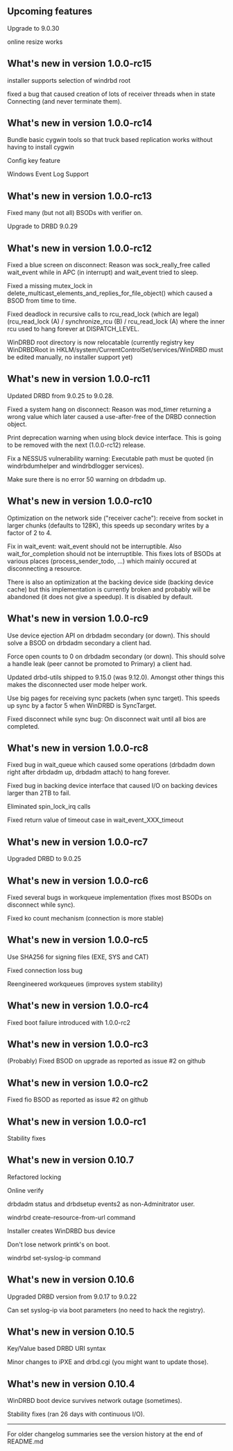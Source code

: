 Upcoming features
-----------------

Upgrade to 9.0.30

online resize works

What's new in version 1.0.0-rc15
--------------------------------

installer supports selection of windrbd root

fixed a bug that caused creation of lots of receiver threads when
in state Connecting (and never terminate them).

What's new in version 1.0.0-rc14
--------------------------------

Bundle basic cygwin tools so that truck based replication works without
having to install cygwin

Config key feature

Windows Event Log Support

What's new in version 1.0.0-rc13
--------------------------------

Fixed many (but not all) BSODs with verifier on.

Upgrade to DRBD 9.0.29

What's new in version 1.0.0-rc12
--------------------------------

Fixed a blue screen on disconnect: Reason was sock_really_free
called wait_event while in APC (in interrupt) and wait_event
tried to sleep.

Fixed a missing mutex_lock in
delete_multicast_elements_and_replies_for_file_object() which
caused a BSOD from time to time.

Fixed deadlock in recursive calls to rcu_read_lock (which are legal)
(rcu_read_lock (A) / synchronize_rcu (B) / rcu_read_lock (A)
where the inner rcu used to hang forever at DISPATCH_LEVEL.

WinDRBD root directory is now relocatable (currently registry key
WinDRBDRoot in HKLM/system/CurrentControlSet/services/WinDRBD
must be edited manually, no installer support yet)

What's new in version 1.0.0-rc11
--------------------------------

Updated DRBD from 9.0.25 to 9.0.28.

Fixed a system hang on disconnect: Reason was mod_timer returning
a wrong value which later caused a use-after-free of the DRBD
connection object.

Print deprecation warning when using block device interface.
This is going to be removed with the next (1.0.0-rc12) release.

Fix a NESSUS vulnerability warning: Executable path must
be quoted (in windrbdumhelper and windrbdlogger services).

Make sure there is no error 50 warning on drbdadm up.

What's new in version 1.0.0-rc10
--------------------------------

Optimization on the network side ("receiver cache"): receive from socket
in larger chunks (defaults to 128K), this speeds up secondary writes
by a factor of 2 to 4.

Fix in wait_event: wait_event should not be interruptible. Also
wait_for_completion should not be interruptible. This fixes lots
of BSODs at various places (process_sender_todo, ...) which mainly
occured at disconnecting a resource.

There is also an optimization at the backing device side (backing
device cache) but this implementation is currently broken and probably
will be abandoned (it does not give a speedup). It is disabled by default.

What's new in version 1.0.0-rc9
-------------------------------

Use device ejection API on drbdadm secondary (or down). This should
solve a BSOD on drbdadm secondary a client had.

Force open counts to 0 on drbdadm secondary (or down). This should
solve a handle leak (peer cannot be promoted to Primary) a client
had.

Updated drbd-utils shipped to 9.15.0 (was 9.12.0). Amongst other
things this makes the disconnected user mode helper work.

Use big pages for receiving sync packets (when sync target). This speeds
up sync by a factor 5 when WinDRBD is SyncTarget.

Fixed disconnect while sync bug: On disconnect wait until all
bios are completed.

What's new in version 1.0.0-rc8
-------------------------------

Fixed bug in wait_queue which caused some operations (drbdadm down right
after drbdadm up, drbdadm attach) to hang forever.

Fixed bug in backing device interface that caused I/O on backing devices
larger than 2TB to fail.

Eliminated spin_lock_irq calls

Fixed return value of timeout case in wait_event_XXX_timeout

What's new in version 1.0.0-rc7
-------------------------------

Upgraded DRBD to 9.0.25

What's new in version 1.0.0-rc6
-------------------------------

Fixed several bugs in workqueue implementation (fixes most BSODs
on disconnect while sync).

Fixed ko count mechanism (connection is more stable)

What's new in version 1.0.0-rc5
-------------------------------

Use SHA256 for signing files (EXE, SYS and CAT)

Fixed connection loss bug

Reengineered workqueues (improves system stability)

What's new in version 1.0.0-rc4
-------------------------------

Fixed boot failure introduced with 1.0.0-rc2

What's new in version 1.0.0-rc3
-------------------------------

(Probably) Fixed BSOD on upgrade as reported as issue #2 on github

What's new in version 1.0.0-rc2
-------------------------------

Fixed fio BSOD as reported as issue #2 on github

What's new in version 1.0.0-rc1
-------------------------------

Stability fixes

What's new in version 0.10.7
----------------------------

Refactored locking

Online verify

drbdadm status and drbdsetup events2 as non-Adminitrator user.

windrbd create-resource-from-url command

Installer creates WinDRBD bus device

Don't lose network printk's on boot.

windrbd set-syslog-ip command

What's new in version 0.10.6
----------------------------

Upgraded DRBD version from 9.0.17 to 9.0.22

Can set syslog-ip via boot parameters (no need to hack the
registry).

What's new in version 0.10.5
----------------------------

Key/Value based DRBD URI syntax

Minor changes to iPXE and drbd.cgi (you might want to
update those).

What's new in version 0.10.4
----------------------------

WinDRBD boot device survives network outage (sometimes).

Stability fixes (ran 26 days with continuous I/O).

----------------------------

For older changelog summaries see the version history 
at the end of README.md
